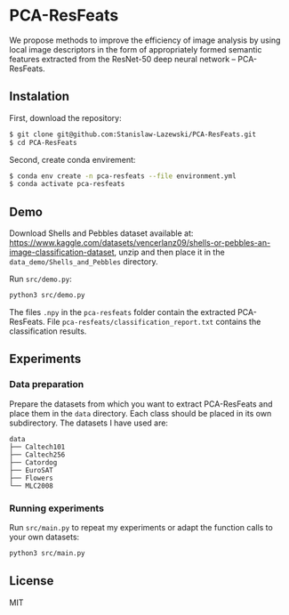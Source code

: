 # PCA-ResFeats

We propose methods to improve the efficiency of image analysis by using local image descriptors in the form of appropriately formed semantic features extracted from the ResNet-50 deep neural network – PCA-ResFeats.
## Instalation
First, download the repository:
```sh
$ git clone git@github.com:Stanislaw-Lazewski/PCA-ResFeats.git
$ cd PCA-ResFeats
```
Second, create conda envirement:
```sh
$ conda env create -n pca-resfeats --file environment.yml
$ conda activate pca-resfeats
```

## Demo

Download Shells and Pebbles dataset available at: https://www.kaggle.com/datasets/vencerlanz09/shells-or-pebbles-an-image-classification-dataset, unzip and then place it in the `data_demo/Shells_and_Pebbles` directory.

Run `src/demo.py`:
```sh
python3 src/demo.py
```
The files `.npy` in the `pca-resfeats` folder contain the extracted PCA-ResFeats. File `pca-resfeats/classification_report.txt` contains the classification results.

## Experiments
### Data preparation
Prepare the datasets from which you want to extract PCA-ResFeats and place them in the `data` directory. Each class should be placed in its own subdirectory. The datasets I have used are:
```
data
├── Caltech101
├── Caltech256
├── Catordog
├── EuroSAT
├── Flowers
└── MLC2008
```

### Running experiments
Run `src/main.py` to repeat my experiments or adapt the function calls to your own datasets:
```sh
python3 src/main.py
```

## License
MIT

